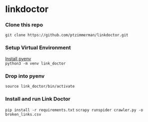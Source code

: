 # linkdoctor

### Clone this repo
`git clone https://github.com/ptzimmerman/linkdoctor.git`

### Setup Virtual Environment
[Install pyenv](https://github.com/pyenv/pyenv)  
`python3 -m venv link_doctor`

### Drop into pyenv
`source link_doctor/bin/activate`

### Install and run Link Doctor
`pip install -r requirements.txt`
`scrapy runspider crawler.py -o broken_links.csv`
